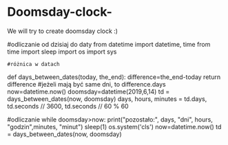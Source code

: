 # Doomsday-clock-
We will try to create doomsday clock :) 

#odliczanie od dzisiaj do daty
from datetime import datetime, time
from time import sleep
import os
import sys

    #różnica w datach
def days_between_dates(today, the_end):
    difference=the_end-today
    return difference
    #jeżeli mają być same dni, to difference.days
now=datetime.now()
doomsday=datetime(2019,6,14)
td = days_between_dates(now, doomsday)
days, hours, minutes = td.days, td.seconds // 3600, td.seconds // 60 % 60

#odliczanie
while doomsday>now:
    print("pozostało:", days, "dni", hours, "godzin",minutes, "minut")
    sleep(1)
    os.system('cls')
    now=datetime.now()
    td = days_between_dates(now, doomsday)
